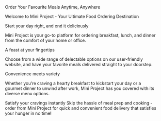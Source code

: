 Order Your Favourite Meals Anytime, Anywhere

Welcome to Mini Project - Your Ultimate Food Ordering Destination

Start your day right, and end it deliciously

Mini Project is your go-to platform for ordering breakfast, lunch, and dinner from the comfort of your home or office.

A feast at your fingertips

Choose from a wide range of delectable options on our user-friendly website, and have your favorite meals delivered straight to your doorstep.

Convenience meets variety

Whether you're craving a hearty breakfast to kickstart your day or a gourmet dinner to unwind after work, Mini Project has you covered with its diverse menu options.

Satisfy your cravings instantly Skip the hassle of meal prep and cooking - order from Mini Project for quick and convenient food delivery that satisfies your hunger in no time!
